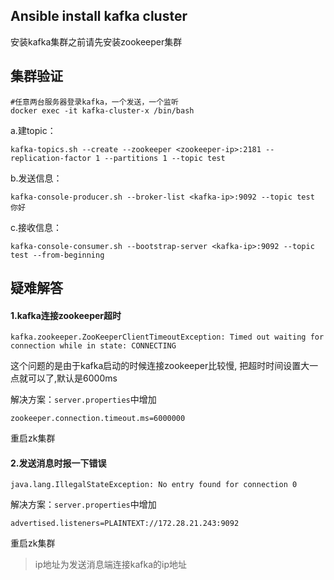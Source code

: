 ## Ansible install kafka cluster

安装kafka集群之前请先安装zookeeper集群


## 集群验证
```
#任意两台服务器登录kafka，一个发送，一个监听
docker exec -it kafka-cluster-x /bin/bash
```

a.建topic：
```
kafka-topics.sh --create --zookeeper <zookeeper-ip>:2181 --replication-factor 1 --partitions 1 --topic test
```

b.发送信息：
```
kafka-console-producer.sh --broker-list <kafka-ip>:9092 --topic test
你好
```

c.接收信息：
```
kafka-console-consumer.sh --bootstrap-server <kafka-ip>:9092 --topic test --from-beginning
```

## 疑难解答
#### 1.kafka连接zookeeper超时
```
kafka.zookeeper.ZooKeeperClientTimeoutException: Timed out waiting for connection while in state: CONNECTING
```

这个问题的是由于kafka启动的时候连接zookeeper比较慢, 把超时时间设置大一点就可以了,默认是6000ms

解决方案：`server.properties`中增加

```
zookeeper.connection.timeout.ms=6000000

```
重启zk集群

#### 2.发送消息时报一下错误
```
java.lang.IllegalStateException: No entry found for connection 0
```

解决方案：`server.properties`中增加

```
advertised.listeners=PLAINTEXT://172.28.21.243:9092
```
重启zk集群

> ip地址为发送消息端连接kafka的ip地址
